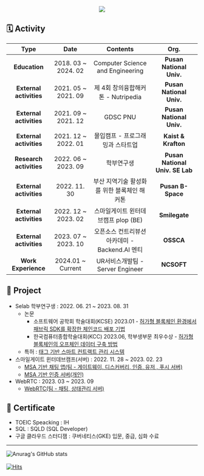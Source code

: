 <p align="center"><img src="https://capsule-render.vercel.app/api?type=waving&color=auto&height=200&section=header&text=jhl8109%20Github&fontSize=90"/></p>

## 🗓️ Activity 
| **Type** | **Date** | **Contents** | **Org.** |
|:--------:|:--------:|:--------:|:--------:|
| **Education** | 2018. 03 ~ 2024. 02 | Computer Science and Engineering | **Pusan National Univ.** |
| **External activities** | 2021. 05 ~ 2021. 09 | 제 4회 창의융합해커톤 - Nutripedia | **Pusan National Univ.** |
| **External activities** | 2021. 09 ~ 2021. 12 | GDSC PNU | **Pusan National Univ.** |
| **External activities** | 2021. 12 ~ 2022. 01 | 몰입캠프 - 프로그래밍과 스타트업 | **Kaist & Krafton** |
| **Research activities** | 2022. 06 ~ 2023. 09 | 학부연구생 | **Pusan National Univ. SE Lab** |
| **External activities** | 2022. 11. 30 | 부산 지역기술 활성화를 위한 블록체인 해커톤| **Pusan B-Space** |
| **External activities** | 2022. 12 ~ 2023. 02 | 스마일게이트 윈터데브캠프 plop (BE) | **Smilegate** |
| **External activities** | 2023. 07 ~ 2023. 10 | 오픈소스 컨트리뷰션 아카데미 - Backend.AI 멘티 | **OSSCA** |
| **Work Experience** | 2024.01 ~ Current | UR서비스개발팀 - Server Engineer | **NCSOFT** | 

## 📂 Project
- Selab 학부연구생   : 2022. 06. 21 ~ 2023. 08. 31 
  - 논문
    - 소프트웨어 공학회 학술대회(KCSE) 2023.01 - [허가형 블록체인 환경에서 패브릭 SDK를 확장한 체인코드 배포 기법](https://github.com/jhl8109/FabricAPI)
    - 한국컴퓨터종합학술대회(KCC) 2023.06, 학부생부문 최우수상 - [허가형 블록체인의 오프체인 데이터 구축 방법](https://github.com/jhl8109/Blockchain-Event-Trace-System)
  - 특허 : [태그 기반 스마트 컨트랙트 관리 시스템](https://github.com/jhl8109/FabricAPI)
- 스마일게이트 윈터데브캠프(서버) : 2022. 11. 28 ~ 2023. 02. 23
  - [MSA 기반 채팅 앱(팀 - 게이트웨이, 디스커버리, 인증, 유저 , 푸시 서버)](https://github.com/jhl8109/smilegate-winterdevcamp-plop)
  - [MSA 기반 인증 서버(개인)](https://github.com/jhl8109/MSA-Auth-Server)
- WebRTC : 2023. 03 ~ 2023. 09
  - [WebRTC(팀 - 채팅, 상태관리 서버)](https://github.com/jaehanbyun/SGS-BE)

<!-- ## 🛠️ Tech Stack 

|Techs that I've used at least once 👍|Techs that I'm focusing on 🔥| Techs that I want to learn 🌈|
|---|---|---|
|<img src="https://img.shields.io/badge/Android-3DDC84?style=flat-square&logo=Android&logoColor=white"/>&nbsp;<img src="https://img.shields.io/badge/React-000000?style=flat-square&logo=React&logoColor=white"/>|<img width=500/>|<img width=500/>|
|<img src="https://img.shields.io/badge/Node.js-339933?style=flat-square&logo=Node.js&logoColor=white"/>&nbsp;<img src="https://img.shields.io/badge/Express-000000?style=flat-square&logo=Express&logoColor=white"/>|<img src="https://img.shields.io/badge/Spring-6DB33F?style=flat-square&logo=Spring&logoColor=white"/>&nbsp;<img src="https://img.shields.io/badge/Spring Boot-6DB33F?style=flat-square&logo=Spring Boot&logoColor=white"/>|<img src="https://img.shields.io/badge/Django-092E20?style=flat-square&logo=Django&logoColor=white"/>|
|<img src="https://img.shields.io/badge/Elasticsearch-005571?style=flat-square&logo=elasticsearch&logoColor=white"/>|<img src="https://img.shields.io/badge/MySQL-4479A1?style=flat-square&logo=MySQL&logoColor=white"/>&nbsp;<img src="https://img.shields.io/badge/MongoDB-47A248?style=flat-square&logo=MongoDB&logoColor=white"/>||
|<img width=500/>|<img src="https://img.shields.io/badge/Docker-2496ED?style=flat-square&logo=Docker&logoColor=white"/>&nbsp;<img src="https://img.shields.io/badge/Go-00ADD8?style=flat-square&logo=Go&logoColor=white"/>|<img src="https://img.shields.io/badge/Kubernetes-326CE5?style=flat-square&logo=Kubernetes&logoColor=white"/>&nbsp;<img src="https://img.shields.io/badge/Jenkins-D24939?style=flat-square&logo=Jenkins&logoColor=white"/>|
|<img src="https://img.shields.io/badge/Apache%20JMeter-D22128?style=flat-square&logo=Apache%20JMeter&logoColor=white"/>|<img src="https://img.shields.io/badge/Redis-DC382D?style=flat-square&logo=Redis&logoColor=white"/>&nbsp;<img src="https://img.shields.io/badge/Apache%20Kafka-231F20?style=flat-square&logo=Apache%20Kafka&logoColor=white"/>&nbsp;<img src="https://img.shields.io/badge/JUnit5-25A162?style=flat-square&logo=Junit5&logoColor=white"/>|<img src="https://img.shields.io/badge/Prometheus-E6522C?style=flat-square&logo=Prometheus&logoColor=white"/>&nbsp;<img src="https://img.shields.io/badge/Grafana-F46800?style=flat-square&logo=Grafana&logoColor=white"/>|

<p align="center"><img src="https://img.shields.io/badge/macOS-000000?style=flat-square&logo=macOS&logoColor=white"/>&nbsp;<img src="https://img.shields.io/badge/Linux-FCC624?style=flat-square&logo=Linux&logoColor=white"/></p>
<br>
-->

## 🪪 Certificate 
- TOEIC Speacking : IH <br>
- SQL : SQLD (SQL Developer) <br>
- 구글 클라우드 스터디잼 : 쿠버네티스(GKE) 입문, 중급, 심화 수료
<hr/>

![Anurag's GitHub stats](https://github-readme-stats-git-masterrstaa-rickstaa.vercel.app/api?username=jhl8109&&show_icons=true&theme=dark)<br> <br>
[![Hits](https://hits.seeyoufarm.com/api/count/incr/badge.svg?url=https%3A%2F%2Fgithub.com%2Fjhl8109%2Fhit-counter&count_bg=%2300D4FF&title_bg=%23000000&icon=&icon_color=%23E7E7E7&title=views&edge_flat=false)](https://hits.seeyoufarm.com)                  




